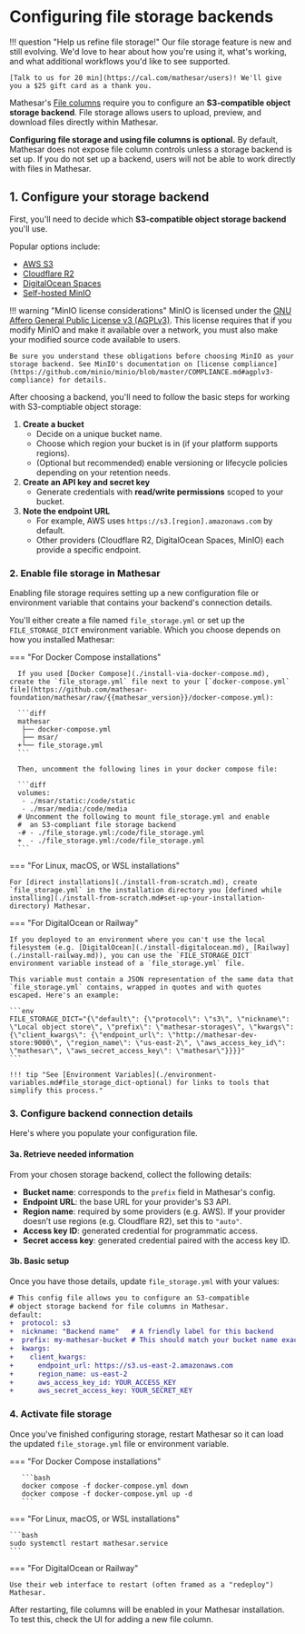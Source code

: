 # Configuring file storage backends

!!! question "Help us refine file storage!"
    Our file storage feature is new and still evolving. We'd love to hear about how you're using it, what's working, and what additional workflows you'd like to see supported. 
	
	[Talk to us for 20 min](https://cal.com/mathesar/users)! We'll give you a $25 gift card as a thank you.

Mathesar's [File columns](../user-guide/files.md) require you to configure an **S3-compatible object storage backend**. File storage allows users to upload, preview, and download files directly within Mathesar.

**Configuring file storage and using file columns is optional.** By default, Mathesar does not expose file column controls unless a storage backend is set up. If you do not set up a backend, users will not be able to work directly with files in Mathesar.

## 1. Configure your storage backend

First, you'll need to decide which **S3-compatible object storage backend** you'll use.

Popular options include:

- [AWS S3](https://docs.aws.amazon.com/s3/)
- [Cloudflare R2](https://www.cloudflare.com/developer-platform/products/r2/)
- [DigitalOcean Spaces](https://www.digitalocean.com/products/spaces)
- [Self-hosted MinIO](https://www.min.io/)

!!! warning "MinIO license considerations"
    MinIO is licensed under the [GNU Affero General Public License v3 (AGPLv3)](https://github.com/minio/minio/blob/master/LICENSE). This license requires that if you modify MinIO and make it available over a network, you must also make your modified source code available to users.

    Be sure you understand these obligations before choosing MinIO as your storage backend. See MinIO's documentation on [license compliance](https://github.com/minio/minio/blob/master/COMPLIANCE.md#agplv3-compliance) for details.

After choosing a backend, you'll need to follow the basic steps for working with S3-comptiable object storage:

1. **Create a bucket**
    - Decide on a unique bucket name.
    - Choose which region your bucket is in (if your platform supports regions).
    - (Optional but recommended) enable versioning or lifecycle policies depending on your retention needs.
1. **Create an API key and secret key**
    - Generate credentials with **read/write permissions** scoped to your bucket.
2. **Note the endpoint URL**
    - For example, AWS uses `https://s3.[region].amazonaws.com` by default.
    - Other providers (Cloudflare R2, DigitalOcean Spaces, MinIO) each provide a specific endpoint.

### 2. Enable file storage in Mathesar

Enabling file storage requires setting up a new configuration file or environment variable that contains your backend's connection details.

You'll either create a file named `file_storage.yml` or set up the `FILE_STORAGE_DICT` environment variable. Which you choose depends on how you installed Mathesar:

=== "For Docker Compose installations"

      If you used [Docker Compose](./install-via-docker-compose.md), create the `file_storage.yml` file next to your [`docker-compose.yml` file](https://github.com/mathesar-foundation/mathesar/raw/{{mathesar_version}}/docker-compose.yml):

      ```diff
      mathesar
       ├── docker-compose.yml
       ├── msar/
      +└── file_storage.yml
      ```

      Then, uncomment the following lines in your docker compose file:

      ```diff
      volumes:
       - ./msar/static:/code/static
       - ./msar/media:/code/media
      # Uncomment the following to mount file_storage.yml and enable
      #  an S3-compliant file storage backend
      -# - ./file_storage.yml:/code/file_storage.yml
      +  - ./file_storage.yml:/code/file_storage.yml
      ```

=== "For Linux, macOS, or WSL installations"

    For [direct installations](./install-from-scratch.md), create `file_storage.yml` in the installation directory you [defined while installing](./install-from-scratch.md#set-up-your-installation-directory) Mathesar.

=== "For DigitalOcean or Railway"

    If you deployed to an environment where you can't use the local filesystem (e.g. [DigitalOcean](./install-digitalocean.md), [Railway](./install-railway.md)), you can use the `FILE_STORAGE_DICT` environment variable instead of a `file_storage.yml` file.

    This variable must contain a JSON representation of the same data that `file_storage.yml` contains, wrapped in quotes and with quotes escaped. Here's an example:

    ```env
    FILE_STORAGE_DICT="{\"default\": {\"protocol\": \"s3\", \"nickname\": \"Local object store\", \"prefix\": \"mathesar-storages\", \"kwargs\": {\"client_kwargs\": {\"endpoint_url\": \"http://mathesar-dev-store:9000\", \"region_name\": \"us-east-2\", \"aws_access_key_id\": \"mathesar\", \"aws_secret_access_key\": \"mathesar\"}}}}"
    ```

    !!! tip "See [Environment Variables](./environment-variables.md#file_storage_dict-optional) for links to tools that simplify this process."

### 3. Configure backend connection details

Here's where you populate your configuration file.

#### 3a. Retrieve needed information

From your chosen storage backend, collect the following details:

* **Bucket name**: corresponds to the `prefix` field in Mathesar's config.
* **Endpoint URL**: the base URL for your provider's S3 API.
* **Region name**: required by some providers (e.g. AWS). If your provider doesn’t use regions (e.g. Cloudflare R2), set this to `"auto"`.
* **Access key ID**: generated credential for programmatic access.
* **Secret access key**: generated credential paired with the access key ID.

#### 3b. Basic setup

Once you have those details, update `file_storage.yml` with your values:

```diff
# This config file allows you to configure an S3-compatible
# object storage backend for file columns in Mathesar.
default:
+  protocol: s3
+  nickname: "Backend name"   # A friendly label for this backend
+  prefix: my-mathesar-bucket # This should match your bucket name exactly
+  kwargs:
+    client_kwargs:
+      endpoint_url: https://s3.us-east-2.amazonaws.com
+      region_name: us-east-2
+      aws_access_key_id: YOUR_ACCESS_KEY
+      aws_secret_access_key: YOUR_SECRET_KEY
```

### 4. Activate file storage

Once you've finished configuring storage, restart Mathesar so it can load the updated `file_storage.yml` file or environment variable.

=== "For Docker Compose installations"

       ```bash
       docker compose -f docker-compose.yml down
       docker compose -f docker-compose.yml up -d
       ```

=== "For Linux, macOS, or WSL installations"

    ```bash
    sudo systemctl restart mathesar.service
    ```

=== "For DigitalOcean or Railway"

    Use their web interface to restart (often framed as a "redeploy") Mathesar.

After restarting, file columns will be enabled in your Mathesar installation. To test this, check the UI for adding a new file column.
